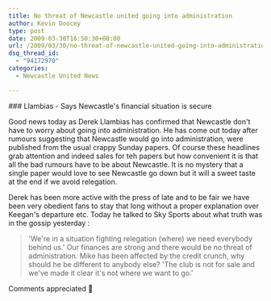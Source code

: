 ```yaml
---
title: No threat of Newcastle united going into administration
author: Kevin Doocey
type: post
date: 2009-03-30T16:50:30+00:00
url: /2009/03/30/no-threat-of-newcastle-united-going-into-administration/
dsq_thread_id:
  - "94172970"
categories:
  - Newcastle United News

---
```

### Llambias - Says Newcastle's financial situation is secure

Good news today as Derek Llambias has confirmed that Newcastle don't have to worry about going into administration. He has come out today after rumours suggesting that Newcastle would go into administration, were published from the usual crappy Sunday papers. Of course these headlines grab attention and indeed sales for teh papers but how convenient it is that all the bad rumours have to be about Newcastle. It is no mystery that a single paper would love to see Newcastle go down but it will a sweet taste at the end if we avoid relegation.

Derek has been more active with the press of late and to be fair we have been very obedient fans to stay that long without a proper explanation over Keegan's departure etc. Today he talked to Sky Sports about what truth was in the gossip yesterday :

> 'We're in a situation fighting relegation (where) we need everybody behind us.'
>  Our finances are strong and there would be no threat of administration.
>  Mike has been affected by the credit crunch, why should he be different to anybody else?
> 'The club is not for sale and we've made it clear it's not where we want to go.'

Comments appreciated 🙂
